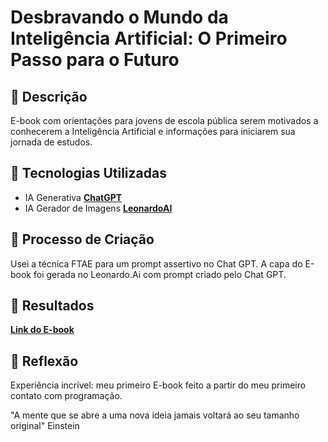 # Desbravando o Mundo da Inteligência Artificial: O Primeiro Passo para o Futuro

## 📒 Descrição
E-book com orientações para jovens de escola pública serem motivados a conhecerem a Inteligência Artificial e informações para iniciarem sua jornada de estudos.

## 🤖 Tecnologias Utilizadas
- IA Generativa **[ChatGPT](https://chat.openai.com)**
- IA Gerador de Imagens **[LeonardoAI](https://app.leonardo.ai)**

## 🧐 Processo de Criação
Usei a técnica FTAE para um prompt assertivo no Chat GPT.
A capa do E-book foi gerada no Leonardo.Ai com prompt criado pelo Chat GPT.

## 🚀 Resultados
**[Link do E-book](https://drive.google.com/file/d/1iTvOu0Wfdv2RlpiKuwi1LJsmNE-MicW9/view?usp=drivesdk)** 

## 💭 Reflexão 
Experiência incrível: meu primeiro E-book feito a partir do meu primeiro contato com programação.

"A mente que se abre a uma nova ideia jamais voltará ao seu tamanho original" Einstein
